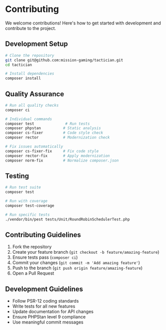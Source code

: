 # Contributing

We welcome contributions! Here's how to get started with development and contribute to the project.

## Development Setup

```bash
# Clone the repository
git clone git@github.com:mission-gaming/tactician.git
cd tactician

# Install dependencies
composer install
```

## Quality Assurance

```bash
# Run all quality checks
composer ci

# Individual commands
composer test              # Run tests
composer phpstan          # Static analysis
composer cs-fixer         # Code style check
composer rector           # Modernization check

# Fix issues automatically
composer cs-fixer-fix     # Fix code style
composer rector-fix       # Apply modernization
composer norm-fix         # Normalize composer.json
```

## Testing

```bash
# Run test suite
composer test

# Run with coverage
composer test-coverage

# Run specific tests
./vendor/bin/pest tests/Unit/RoundRobinSchedulerTest.php
```

## Contributing Guidelines

1. Fork the repository
2. Create your feature branch (`git checkout -b feature/amazing-feature`)
3. Ensure tests pass (`composer ci`)
4. Commit your changes (`git commit -m 'Add amazing feature'`)
5. Push to the branch (`git push origin feature/amazing-feature`)
6. Open a Pull Request

## Development Guidelines

- Follow PSR-12 coding standards
- Write tests for all new features
- Update documentation for API changes
- Ensure PHPStan level 9 compliance
- Use meaningful commit messages

